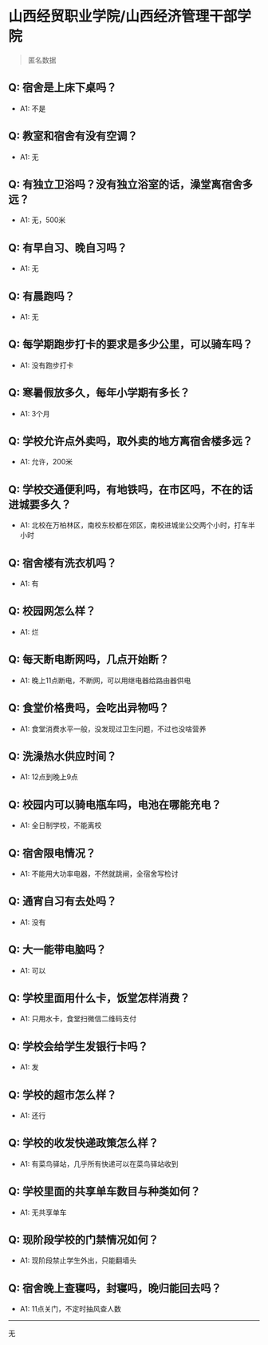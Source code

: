 # 山西经贸职业学院/山西经济管理干部学院
> 匿名数据
## Q: 宿舍是上床下桌吗？
- A1: 不是
## Q: 教室和宿舍有没有空调？
- A1: 无
## Q: 有独立卫浴吗？没有独立浴室的话，澡堂离宿舍多远？
- A1: 无，500米
## Q: 有早自习、晚自习吗？
- A1: 无
## Q: 有晨跑吗？
- A1: 无
## Q: 每学期跑步打卡的要求是多少公里，可以骑车吗？
- A1: 没有跑步打卡
## Q: 寒暑假放多久，每年小学期有多长？
- A1: 3个月
## Q: 学校允许点外卖吗，取外卖的地方离宿舍楼多远？
- A1: 允许，200米
## Q: 学校交通便利吗，有地铁吗，在市区吗，不在的话进城要多久？
- A1: 北校在万柏林区，南校东校都在郊区，南校进城坐公交两个小时，打车半小时
## Q: 宿舍楼有洗衣机吗？
- A1: 有
## Q: 校园网怎么样？
- A1: 烂
## Q: 每天断电断网吗，几点开始断？
- A1: 晚上11点断电，不断网，可以用继电器给路由器供电
## Q: 食堂价格贵吗，会吃出异物吗？
- A1: 食堂消费水平一般，没发现过卫生问题，不过也没啥营养
## Q: 洗澡热水供应时间？
- A1: 12点到晚上9点
## Q: 校园内可以骑电瓶车吗，电池在哪能充电？
- A1: 全日制学校，不能离校
## Q: 宿舍限电情况？
- A1: 不能用大功率电器，不然就跳闸，全宿舍写检讨
## Q: 通宵自习有去处吗？
- A1: 没有
## Q: 大一能带电脑吗？
- A1: 可以
## Q: 学校里面用什么卡，饭堂怎样消费？
- A1: 只用水卡，食堂扫微信二维码支付
## Q: 学校会给学生发银行卡吗？
- A1: 发
## Q: 学校的超市怎么样？
- A1: 还行
## Q: 学校的收发快递政策怎么样？
- A1: 有菜鸟驿站，几乎所有快递可以在菜鸟驿站收到
## Q: 学校里面的共享单车数目与种类如何？
- A1: 无共享单车
## Q: 现阶段学校的门禁情况如何？
- A1: 现阶段禁止学生外出，只能翻墙头
## Q: 宿舍晚上查寝吗，封寝吗，晚归能回去吗？
- A1: 11点关门，不定时抽风查人数
***
无